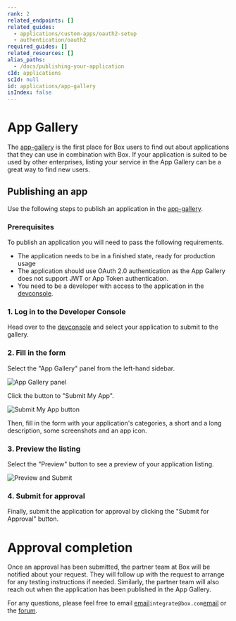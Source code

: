 ```yaml
---
rank: 2
related_endpoints: []
related_guides:
  - applications/custom-apps/oauth2-setup
  - authentication/oauth2
required_guides: []
related_resources: []
alias_paths:
  - /docs/publishing-your-application
cId: applications
scId: null
id: applications/app-gallery
isIndex: false
---
```

# App Gallery

The [app-gallery][app-gallery] is the first place for Box users to find out
about applications that they can use in combination with Box. If your
application is suited to be used by other enterprises, listing your service in
the App Gallery can be a great way to find new users.

## Publishing an app

Use the following steps to publish an application in the [app-gallery][app-gallery].

### Prerequisites

To publish an application you will need to pass the following requirements.

* The application needs to be in a finished state, ready for production usage
* The application should use OAuth 2.0 authentication as the App Gallery does
  not support JWT or App Token authentication.
* You need to be a developer with access to the application in the
  [devconsole][devconsole].

### 1. Log in to the Developer Console

Head over to the [devconsole][devconsole] and select your application to
submit to the gallery.

### 2. Fill in the form

Select the "App Gallery" panel from the left-hand sidebar.

<ImageFrame width="200">

![App Gallery panel](./images/app-sidebar.png)

</ImageFrame>

Click the button to "Submit My App".

<ImageFrame width="400">

![Submit My App button](./images/submit-app.png)

</ImageFrame>

Then, fill in the form with your application's categories, a short and a long
description, some screenshots and an app icon.

### 3. Preview the listing

Select the "Preview" button to see a preview of your application listing.

<ImageFrame>

![Preview and Submit](./images/submit-and-approve.png)

</ImageFrame>

### 4. Submit for approval

Finally, submit the application for approval by clicking the "Submit for
Approval" button.

<Message>

# Approval completion

Once an approval has been submitted, the partner team at Box will be notified
about your request. They will follow up with the request to arrange for any
testing instructions if needed. Similarly, the partner team will also reach
out when the application has been published in the App Gallery.

For any questions, please feel free to email [email][email]`integrate@box.com`[email][email] or the
[forum][forum].

</Message>

[app-gallery]: https://app.box.com/services

[devconsole]: https://account.box.com/developers/services

[forum]: https://community.box.com/t5/Developer-Forum/bd-p/DeveloperForum

[email]: mailto:integrate@box.com
